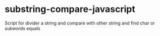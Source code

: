 # substring-compare-javascript
Script for divider a string and compare with other string and find char or subwords equals
